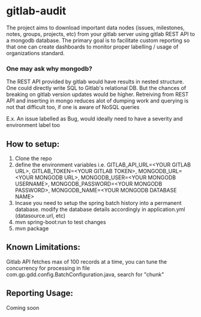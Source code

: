 # gitlab-audit
The project aims to download important data nodes (issues, milestones, notes, groups, projects, etc) from your gitlab server using gitlab REST API to a mongodb database. The primary goal is to facilitate custom reporting so that one can create dashboards to monitor proper labelling / usage of organizations standard.

### One may ask why mongodb?
The REST API provided by gitlab would have results in nested structure. One could directly write SQL to Gitlab's relational DB. But the chances of breaking on gitlab version updates would be higher. Retreiving from REST API and inserting in mongo reduces alot of dumping work and querying is not that difficult too, if one is aware of NoSQL queries

E.x. An issue labelled as Bug, would ideally need to have a severity and environment label too

## How to setup: 
1. Clone the repo
2. define the environment variables i.e.
GITLAB_API_URL=&lt;YOUR GITLAB URL&gt;, GITLAB_TOKEN=&lt;YOUR GITLAB TOKEN&gt;, MONGODB_URL=&lt;YOUR MONGODB URL&gt;, MONGODB_USER=&lt;YOUR MONGODB USERNAME&gt;, MONGODB_PASSWORD=&lt;YOUR MONGODB PASSWORD&gt;, MONGODB_NAME=&lt;YOUR MONGODB DATABASE NAME&gt;
3. Incase you need to setup the spring batch history into a permanent database. modify the database details accordingly in application.yml (datasource.url, etc)
4. mvn spring-boot:run to test changes
5. mvn package

## Known Limitations:
Gitlab API fetches max of 100 records at a time, you can tune the concurrency for processing in file com.gp.gdd.config.BatchConfiguration.java, search for "chunk"

## Reporting Usage:
Coming soon
